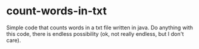 # count-words-in-txt
Simple code that counts words in a txt file written in java. 
Do anything with this code, there is endless possibility (ok, not really endless, but I don't care).
